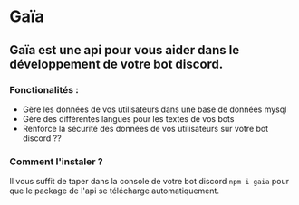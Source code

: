 # Gaïa
## Gaïa est une api pour vous aider dans le développement de votre bot discord.
### Fonctionalités :
* Gère les données de vos utilisateurs dans une base de données mysql
* Gère des différentes langues pour les textes de vos bots
* Renforce la sécurité des données de vos utilisateurs sur votre bot discord ??

### Comment l'instaler ?
Il vous suffit de taper dans la console de votre bot discord `npm i gaia` pour que le package de l'api se télécharge automatiquement.
